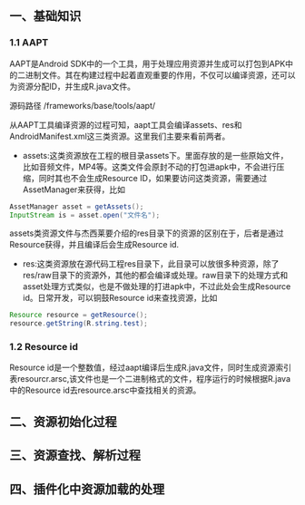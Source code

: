 ## 一、基础知识
### 1.1 AAPT
AAPT是Android SDK中的一个工具，用于处理应用资源并生成可以打包到APK中的二进制文件。其在构建过程中起着直观重要的作用，不仅可以编译资源，还可以为资源分配ID，并生成R.java文件。

源码路径 /frameworks/base/tools/aapt/

从AAPT工具编译资源的过程可知，aapt工具会编译assets、res和AndroidManifest.xml这三类资源。这里我们主要来看前两者。
- assets:这类资源放在工程的根目录assets下。里面存放的是一些原始文件，比如音频文件，MP4等。这类文件会原封不动的打包进apk中，不会进行压缩，同时其也不会生成Resource ID，如果要访问这类资源，需要通过AssetManager来获得，比如
```java
AssetManager asset = getAssets();
InputStream is = asset.open("文件名");
```
assets类资源文件与杰西莱要介绍的res目录下的资源的区别在于，后者是通过Resource获得，并且编译后会生成Resource id.

- res:这类资源放在源代码工程res目录下，此目录可以放很多种资源，除了res/raw目录下的资源外，其他的都会编译或处理。raw目录下的处理方式和asset处理方式类似，也是不做处理的打进apk中，不过此处会生成Resource id。日常开发，可以铜鼓Resource id来查找资源，比如
```java
Resource resource = getResource();
resource.getString(R.string.test);
```

### 1.2 Resource id
Resource id是一个整数值，经过aapt编译后生成R.java文件，同时生成资源索引表resourcr.arsc,该文件也是一个二进制格式的文件，程序运行的时候根据R.java中的Resource id去resource.arsc中查找相关的资源。


## 二、资源初始化过程
## 三、资源查找、解析过程
## 四、插件化中资源加载的处理







